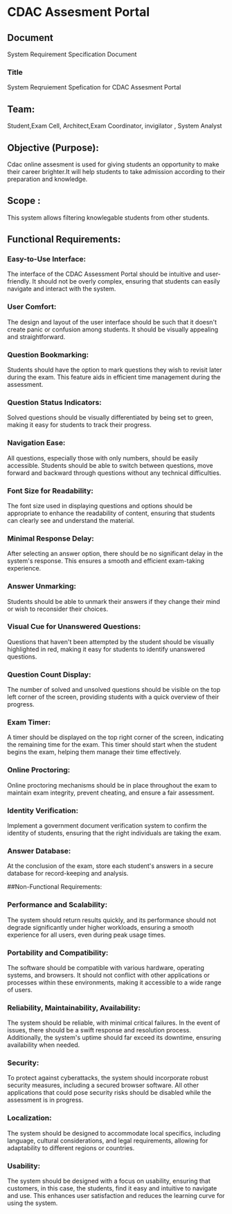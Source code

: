 # CDAC Assesment Portal

## Document
System Requirement Specification Document

### Title
System Reqruiement Spefication for CDAC Assesment Portal

## Team:
Student,Exam Cell, Architect,Exam Coordinator, invigilator , System Analyst

## Objective (Purpose):
Cdac online assesment is used for giving students an opportunity to make their career brighter.It will help students to take admission according to their preparation and knowledge.

## Scope : 
This system allows filtering knowlegable students from other students.

## Functional Requirements:

### Easy-to-Use Interface: 
The interface of the CDAC Assessment Portal should be intuitive and user-friendly. It should not be overly complex, ensuring that students can easily navigate and interact with the system.

### User Comfort:
The design and layout of the user interface should be such that it doesn't create panic or confusion among students. It should be visually appealing and straightforward.

### Question Bookmarking: 
Students should have the option to mark questions they wish to revisit later during the exam. This feature aids in efficient time management during the assessment.

### Question Status Indicators: 
Solved questions should be visually differentiated by being set to green, making it easy for students to track their progress.

### Navigation Ease:
All questions, especially those with only numbers, should be easily accessible. Students should be able to switch between questions, move forward and backward through questions without any technical difficulties.

### Font Size for Readability:
The font size used in displaying questions and options should be appropriate to enhance the readability of content, ensuring that students can clearly see and understand the material.

### Minimal Response Delay:
After selecting an answer option, there should be no significant delay in the system's response. This ensures a smooth and efficient exam-taking experience.

### Answer Unmarking:
Students should be able to unmark their answers if they change their mind or wish to reconsider their choices.

### Visual Cue for Unanswered Questions:
Questions that haven't been attempted by the student should be visually highlighted in red, making it easy for students to identify unanswered questions.

### Question Count Display:
The number of solved and unsolved questions should be visible on the top left corner of the screen, providing students with a quick overview of their progress.

### Exam Timer:
A timer should be displayed on the top right corner of the screen, indicating the remaining time for the exam. This timer should start when the student begins the exam, helping them manage their time effectively.

### Online Proctoring: 
Online proctoring mechanisms should be in place throughout the exam to maintain exam integrity, prevent cheating, and ensure a fair assessment.

### Identity Verification:
Implement a government document verification system to confirm the identity of students, ensuring that the right individuals are taking the exam.

### Answer Database:
At the conclusion of the exam, store each student's answers in a secure database for record-keeping and analysis.

##Non-Functional Requirements:

### Performance and Scalability:
The system should return results quickly, and its performance should not degrade significantly under higher workloads, ensuring a smooth experience for all users, even during peak usage times.

### Portability and Compatibility: 
The software should be compatible with various hardware, operating systems, and browsers. It should not conflict with other applications or processes within these environments, making it accessible to a wide range of users.

### Reliability, Maintainability, Availability: 
The system should be reliable, with minimal critical failures. In the event of issues, there should be a swift response and resolution process. Additionally, the system's uptime should far exceed its downtime, ensuring availability when needed.

### Security:
To protect against cyberattacks, the system should incorporate robust security measures, including a secured browser software. All other applications that could pose security risks should be disabled while the assessment is in progress.

### Localization:
The system should be designed to accommodate local specifics, including language, cultural considerations, and legal requirements, allowing for adaptability to different regions or countries.

### Usability:
The system should be designed with a focus on usability, ensuring that customers, in this case, the students, find it easy and intuitive to navigate and use. This enhances user satisfaction and reduces the learning curve for using the system.
